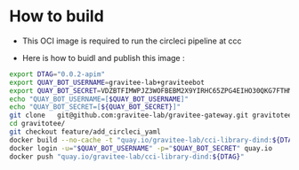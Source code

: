 # How to build

* This OCI image is required to run the circleci pipeline at ccc

* Here is how to buidl and publish this image :

```bash
export DTAG="0.0.2-apim"
export QUAY_BOT_USERNAME=gravitee-lab+graviteebot
export QUAY_BOT_SECRET=VDZBTFIMWPJZ3WOFBEBM2X9YIRHC65ZPG4EIHO30QKG7FTHMWUXPRQYMRMM5ELFI
echo "QUAY_BOT_USERNAME=[$QUAY_BOT_USERNAME]"
echo "QUAY_BOT_SECRET=[${QUAY_BOT_SECRET}]"
git clone	git@github.com:gravitee-lab/gravitee-gateway.git gravitotee/
cd gravitotee/
git checkout feature/add_circleci_yaml
docker build --no-cache -t "quay.io/gravitee-lab/cci-library-dind:${DTAG}" -f .circleci/docker/primary/dind/Dockerfile ./.circleci/docker/primary/dind/
docker login -u="$QUAY_BOT_USERNAME" -p="$QUAY_BOT_SECRET" quay.io
docker push "quay.io/gravitee-lab/cci-library-dind:${DTAG}"
```
